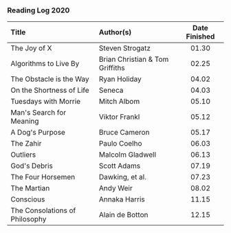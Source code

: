 ### Reading Log 2020

| Title                               | Author(s)                       | Date Finished |
| :---------------------------------- | :------------------------------ | :-----------: |
| The Joy of X                        | Steven Strogatz                 | 01.30         |
| Algorithms to Live By               | Brian Christian & Tom Griffiths | 02.25         |
| The Obstacle is the Way             | Ryan Holiday                    | 04.02         |
| On the Shortness of Life            | Seneca                          | 04.03         |
| Tuesdays with Morrie                | Mitch Albom                     | 05.10         |
| Man's Search for Meaning            | Viktor Frankl                   | 05.12         |
| A Dog's Purpose                     | Bruce Cameron                   | 05.17         |
| The Zahir                           | Paulo Coelho                    | 06.03         |
| Outliers                            | Malcolm Gladwell                | 06.13         |
| God's Debris                        | Scott Adams                     | 07.19         |
| The Four Horsemen                   | Dawking, et al.                 | 07.23         |
| The Martian                         | Andy Weir                       | 08.02         |
| Conscious                           | Annaka Harris                   | 11.15         |
| The Consolations of Philosophy      | Alain de Botton                 | 12.15         |